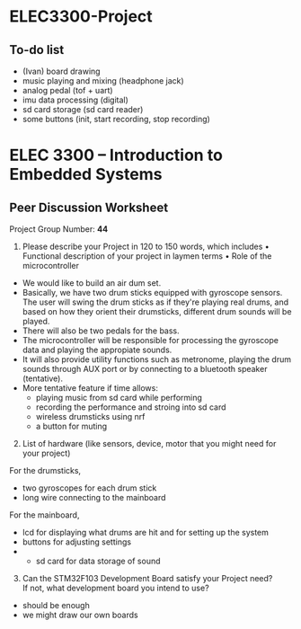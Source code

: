 # ELEC3300-Project

## To-do list
- (Ivan) board drawing
- music playing and mixing (headphone jack)
- analog pedal (tof + uart)
- imu data processing (digital)
- sd card storage (sd card reader)
- some buttons (init, start recording, stop recording)

# ELEC 3300 – Introduction to Embedded Systems
## Peer Discussion Worksheet

Project Group Number: **44**
1.	Please describe your Project in 120 to 150 words, which includes 
•	Functional description of your project in laymen terms
•	Role of the microcontroller

- We would like to build an air dum set.
- Basically, we have two drum sticks equipped with gyroscope sensors. The user will swing the drum sticks as if they're playing real drums, and based on how they orient their drumsticks, different drum sounds will be played.
- There will also be two pedals for the bass.
- The microcontroller will be responsible for processing the gyroscope data and playing the appropiate sounds.
- It will also provide utility functions such as metronome, playing the drum sounds through AUX port or by connecting to a bluetooth speaker (tentative).
- More tentative feature if time allows:
  - playing music from sd card while performing
  - recording the performance and stroing into sd card
  - wireless drumsticks using nrf
  - a button for muting

2.	List of hardware (like sensors, device, motor that you might need for your project)

For the drumsticks,
- two gyroscopes for each drum stick
- long wire connecting to the mainboard

For the mainboard,
- lcd for displaying what drums are hit and for setting up the system
- buttons for adjusting settings
- - sd card for data storage of sound

3.	Can the STM32F103 Development Board satisfy your Project need?  
If not, what development board you intend to use? 

- should be enough
- we might draw our own boards

